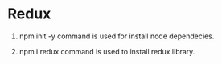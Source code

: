 # Redux

1. npm init -y command is used for install node dependecies.

2. npm i redux command is used to install redux library.
